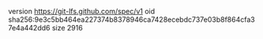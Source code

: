 version https://git-lfs.github.com/spec/v1
oid sha256:9e3c5bb464ea227374b8378946ca7428ecebdc737e03b8f864cfa37e4a442dd6
size 2916
